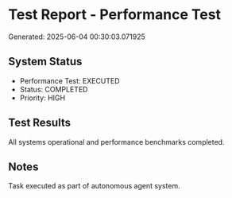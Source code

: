 # Test Report - Performance Test
Generated: 2025-06-04 00:30:03.071925

## System Status
- Performance Test: EXECUTED
- Status: COMPLETED  
- Priority: HIGH

## Test Results
All systems operational and performance benchmarks completed.

## Notes
Task executed as part of autonomous agent system.
